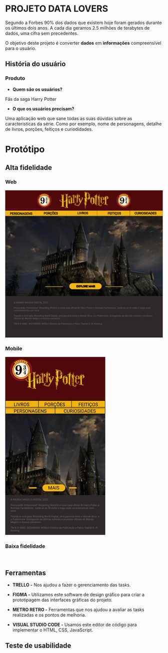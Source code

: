 # PROJETO DATA LOVERS

Segundo a Forbes 90% dos dados que existem hoje foram gerados durante os últimos dois anos. A cada dia geramos 2.5 milhões de terabytes de dados, uma cifra sem precedentes.

O objetivo deste projeto é converter **dados** em **informações** compreensível para o usuário.
## História do usuário
### Produto
* **Quem são os usuários?**  

Fãs da saga Harry Potter  

* **O que os usuários precisam?**  

Uma aplicação web que sane todas as suas dúvidas sobre as caracteristicas da série. Como por exemplo, nome de personagens, detalhe de livros, porções, feitiços e curiodidades.
# Protótipo
## Alta fidelidade  

### Web
![Prototipo alta](src/Prototipo%20de%20alta.png)

### Mobile
![mobile](src/proto%20mobile.png)
### Baixa fidelidade
![]()
## Ferramentas

* **TRELLO -**  Nos ajudou a fazer o gerenciamento das tasks.

* **FIGMA -** Utilizamos este software de design gráfico para criar a prototipagem das interfaces gráficas do projeto.

* **METRO RETRO -**  Ferramentas que nos ajudou a avaliar as tasks realizadas e os pontos de melhoria.

* **VISUAL STUDIO CODE -** Usamos este editor de código para implementar o HTML, CSS, JavaScript.

## Teste de usabilidade
